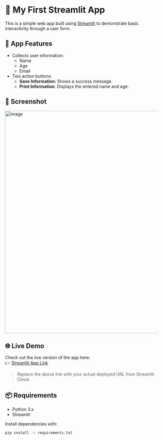 # 🎈 My First Streamlit App

This is a simple web app built using [Streamlit](https://streamlit.io/) to demonstrate basic interactivity through a user form.

## 🚀 App Features

- Collects user information:
  - Name
  - Age
  - Email
- Two action buttons:
  - **Save Information**: Shows a success message.
  - **Print Information**: Displays the entered name and age.

## 📸 Screenshot

<img width="1256" height="734" alt="image" src="https://github.com/user-attachments/assets/98c6b2cc-1472-4efe-b793-c4f68ac82abe" />




## 🌐 Live Demo

Check out the live version of the app here:  
👉 [Streamlit App Link](https://first-app-project.streamlit.app/)

> Replace the above link with your actual deployed URL from Streamlit Cloud.

## 📦 Requirements

- Python 3.x
- Streamlit

Install dependencies with:

```bash
pip install -r requirements.txt
